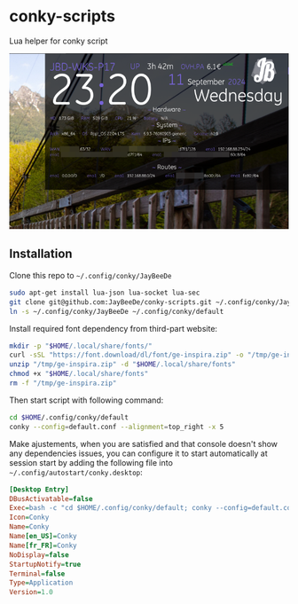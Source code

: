 # conky-scripts

Lua helper for conky script

![Screenshot](screenshot.png)

## Installation

Clone this repo to `~/.config/conky/JayBeeDe`

```bash
sudo apt-get install lua-json lua-socket lua-sec
git clone git@github.com:JayBeeDe/conky-scripts.git ~/.config/conky/JayBeeDe
ln -s ~/.config/conky/JayBeeDe ~/.config/conky/default
```

Install required font dependency from third-part website:

```bash
mkdir -p "$HOME/.local/share/fonts/"
curl -sSL "https://font.download/dl/font/ge-inspira.zip" -o "/tmp/ge-inspira.zip"
unzip "/tmp/ge-inspira.zip" -d "$HOME/.local/share/fonts"
chmod +x "$HOME/.local/share/fonts"
rm -f "/tmp/ge-inspira.zip"
```

Then start script with following command:

```bash
cd $HOME/.config/conky/default
conky --config=default.conf --alignment=top_right -x 5
```

Make ajustements, when you are satisfied and that console doesn't show any dependencies issues, you can configure it to start automatically at session start by adding the following file into `~/.config/autostart/conky.desktop`:

```ini
[Desktop Entry]
DBusActivatable=false
Exec=bash -c "cd $HOME/.config/conky/default; conky --config=default.conf --alignment=top_right -x 5 --daemonize"
Icon=Conky
Name=Conky
Name[en_US]=Conky
Name[fr_FR]=Conky
NoDisplay=false
StartupNotify=true
Terminal=false
Type=Application
Version=1.0
```

